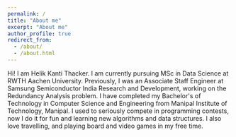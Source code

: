 ```yaml
---
permalink: /
title: "About me"
excerpt: "About me"
author_profile: true
redirect_from: 
  - /about/
  - /about.html
---
```


Hi! I am Helik Kanti Thacker. I am currently pursuing MSc in Data Science at RWTH Aachen University. Previously, I was an Associate Staff Engineer at Samsung Semiconductor India Research and Development, working on the Redundancy Analysis problem. I have completed my Bachelor's of Technology in Computer Science and Engineering from Manipal Institute of Technology, Manipal. I used to seriously compete in programming contests, now I do it for fun and learning new algorithms and data structures. I also love travelling, and playing board and video games in my free time.

<!--Add some more content here :)  
Currently under maintenance -->  
